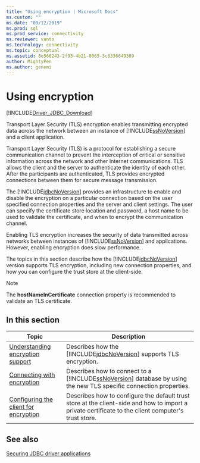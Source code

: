 ```yaml
---
title: "Using encryption | Microsoft Docs"
ms.custom: ""
ms.date: "09/12/2019"
ms.prod: sql
ms.prod_service: connectivity
ms.reviewer: vanto
ms.technology: connectivity
ms.topic: conceptual
ms.assetid: 8e566243-2f93-4b21-8065-3c8336649309
author: MightyPen
ms.author: genemi
---
```

# Using encryption

[!INCLUDE[Driver_JDBC_Download](../../includes/driver_jdbc_download.md)]

Transport Layer Security (TLS) encryption enables transmitting encrypted data across the network between an instance of [!INCLUDE[ssNoVersion](../../includes/ssnoversion-md.md)] and a client application.  
  
Transport Layer Security (TLS) is a protocol for establishing a secure communication channel to prevent the interception of critical or sensitive information across the network and other Internet communications. TLS allows the client and the server to authenticate the identity of each other. After the participants are authenticated, TLS provides encrypted connections between them for secure message transmission.  
  
The [!INCLUDE[jdbcNoVersion](../../includes/jdbcnoversion_md.md)] provides an infrastructure to enable and disable the encryption on a particular connection based on the user specified connection properties and the server and client settings. The user can specify the certificate store location and password, a host name to be used to validate the certificate, and when to encrypt the communication channel.  
  
Enabling TLS encryption increases the security of data transmitted across networks between instances of [!INCLUDE[ssNoVersion](../../includes/ssnoversion-md.md)] and applications. However, enabling encryption does slow performance.  
  
The topics in this section describe how the [!INCLUDE[jdbcNoVersion](../../includes/jdbcnoversion_md.md)] version supports TLS encryption, including new connection properties, and how you can configure the trust store at the client-side.  
  
> [!NOTE]  
> The **hostNameInCertificate** connection property is recommended to validate an TLS certificate.  

## In this section  

| Topic                                                                                                        | Description                                                                                                                                           |
| ------------------------------------------------------------------------------------------------------------ | ----------------------------------------------------------------------------------------------------------------------------------------------------- |
| [Understanding encryption support](../../connect/jdbc/understanding-ssl-support.md)                                 | Describes how the [!INCLUDE[jdbcNoVersion](../../includes/jdbcnoversion_md.md)] supports TLS encryption.                                              |
| [Connecting with encryption](../../connect/jdbc/connecting-with-ssl-encryption.md)                       | Describes how to connect to a [!INCLUDE[ssNoVersion](../../includes/ssnoversion-md.md)] database by using the new TLS specific connection properties. |
| [Configuring the client for encryption](../../connect/jdbc/configuring-the-client-for-ssl-encryption.md) | Describes how to configure the default trust store at the client-side and how to import a private certificate to the client computer's trust store.   |
  
## See also

[Securing JDBC driver applications](../../connect/jdbc/securing-jdbc-driver-applications.md)  
